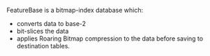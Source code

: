 FeatureBase is a bitmap-index database which:
* converts data to base-2
* bit-slices the data
* applies Roaring Bitmap compression to the data before saving to destination tables.
